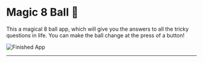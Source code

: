 # Magic 8 Ball 🎱

This a magical 8 ball app, which will give you the answers to all the tricky questions in life. You can make the ball change at the press of a button!

![Finished App](https://github.com/londonappbrewery/Images/blob/master/8-ball-flutter-gif.gif)

____
